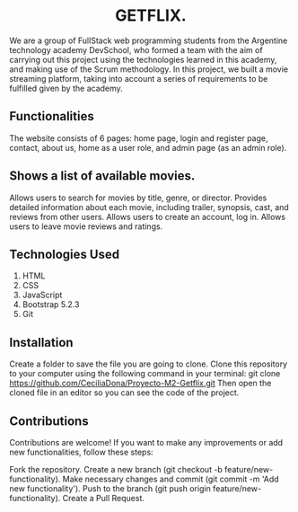 <h1 align="center"> GETFLIX.</h1>

We are a group of FullStack web programming students from the Argentine technology academy DevSchool, who formed a team with the aim of carrying out this project using the technologies learned in this academy, and making use of the Scrum methodology. In this project, we built a movie streaming platform, taking into account a series of requirements to be fulfilled given by the academy.

## Functionalities

The website consists of 6 pages: home page, login and register page, contact, about us, home as a user role, and admin page (as an admin role).

## Shows a list of available movies.

Allows users to search for movies by title, genre, or director.
Provides detailed information about each movie, including trailer, synopsis, cast, and reviews from other users.
Allows users to create an account, log in.
Allows users to leave movie reviews and ratings.

## Technologies Used

1. HTML
2. CSS
3. JavaScript
4. Bootstrap 5.2.3
5. Git

## Installation

Create a folder to save the file you are going to clone.
Clone this repository to your computer using the following command in your terminal:
git clone https://github.com/CeciliaDona/Proyecto-M2-Getflix.git
Then open the cloned file in an editor so you can see the code of the project.

## Contributions

Contributions are welcome! If you want to make any improvements or add new functionalities, follow these steps:

Fork the repository.
Create a new branch (git checkout -b feature/new-functionality).
Make necessary changes and commit (git commit -m 'Add new functionality').
Push to the branch (git push origin feature/new-functionality).
Create a Pull Request.
